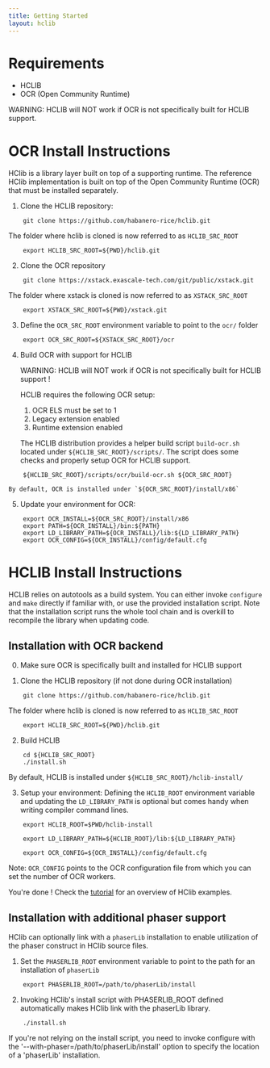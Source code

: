 ```yaml
---
title: Getting Started
layout: hclib
---
```


# Requirements

* HCLIB
* OCR (Open Community Runtime)

WARNING: HCLIB will NOT work if OCR is not specifically built for HCLIB support.

# OCR Install Instructions

HClib is a library layer built on top of a supporting runtime. The reference HClib implementation is built on top of the Open Community Runtime (OCR) that must be installed separately.

1.  Clone the HCLIB repository:

```
    git clone https://github.com/habanero-rice/hclib.git
```

The folder where hclib is cloned is now referred to as `HCLIB_SRC_ROOT`

```
    export HCLIB_SRC_ROOT=${PWD}/hclib.git
```

2.  Clone the OCR repository

```
    git clone https://xstack.exascale-tech.com/git/public/xstack.git
```

The folder where xstack is cloned is now referred to as `XSTACK_SRC_ROOT`

```
    export XSTACK_SRC_ROOT=${PWD}/xstack.git
```

3.  Define the `OCR_SRC_ROOT` environment variable to point to the `ocr/` folder

```
    export OCR_SRC_ROOT=${XSTACK_SRC_ROOT}/ocr
```

4.  Build OCR with support for HCLIB

    WARNING: HCLIB will NOT work if OCR is not specifically built for HCLIB support !

    HCLIB requires the following OCR setup:
    1. OCR ELS must be set to 1
    2. Legacy extension enabled
    3. Runtime extension enabled

    The HCLIB distribution provides a helper build script `build-ocr.sh`
    located under `${HCLIB_SRC_ROOT}/scripts/`. The script does some checks 
    and properly setup OCR for HCLIB support.

```
    ${HCLIB_SRC_ROOT}/scripts/ocr/build-ocr.sh ${OCR_SRC_ROOT}
```

    By default, OCR is installed under `${OCR_SRC_ROOT}/install/x86`

5.  Update your environment for OCR:

```
    export OCR_INSTALL=${OCR_SRC_ROOT}/install/x86
    export PATH=${OCR_INSTALL}/bin:${PATH}
    export LD_LIBRARY_PATH=${OCR_INSTALL}/lib:${LD_LIBRARY_PATH}
    export OCR_CONFIG=${OCR_INSTALL}/config/default.cfg
```

# HCLIB Install Instructions

HCLIB relies on autotools as a build system. You can either invoke `configure` 
and `make` directly if familiar with, or use the provided installation script. 
Note that the installation script runs the whole tool chain and is overkill 
to recompile the library when updating code.


## Installation with OCR backend

0.  Make sure OCR is specifically built and installed for HCLIB support

1.  Clone the HCLIB repository (if not done during OCR installation)

```
    git clone https://github.com/habanero-rice/hclib.git
```

The folder where hclib is cloned is now referred to as `HCLIB_SRC_ROOT`

```
    export HCLIB_SRC_ROOT=${PWD}/hclib.git
```

2.  Build HCLIB

```    
    cd ${HCLIB_SRC_ROOT}
    ./install.sh
```

By default, HCLIB is installed under `${HCLIB_SRC_ROOT}/hclib-install/`

3.  Setup your environment:
Defining the `HCLIB_ROOT` environment variable and updating the `LD_LIBRARY_PATH`
is optional but comes handy when writing compiler command lines.

```
    export HCLIB_ROOT=$PWD/hclib-install

    export LD_LIBRARY_PATH=${HCLIB_ROOT}/lib:${LD_LIBRARY_PATH}

    export OCR_CONFIG=${OCR_INSTALL}/config/default.cfg
```

Note: `OCR_CONFIG` points to the OCR configuration file from which you can set the number of OCR workers.

You're done ! Check the [tutorial](tutorial.html) for an overview of HClib examples.

## Installation with additional phaser support

HClib can optionally link with a `phaserLib` installation to enable utilization
of the phaser construct in HClib source files.

1.  Set the `PHASERLIB_ROOT` environment variable to point to the path for an installation 
of `phaserLib`

```    
    export PHASERLIB_ROOT=/path/to/phaserLib/install
```

2.  Invoking HClib's install script with PHASERLIB_ROOT defined automatically makes 
HClib link with the phaserLib library.

```
    ./install.sh
```

If you're not relying on the install script, you need to invoke configure with 
the '--with-phaser=/path/to/phaserLib/install' option to specify the location of
a 'phaserLib' installation.